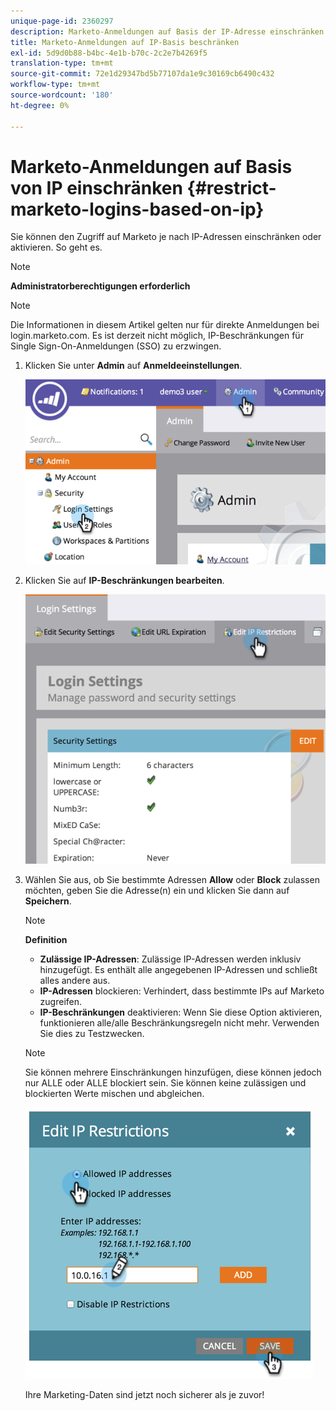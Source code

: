 ```yaml
---
unique-page-id: 2360297
description: Marketo-Anmeldungen auf Basis der IP-Adresse einschränken - Marketo Docs - Produktdokumentation
title: Marketo-Anmeldungen auf IP-Basis beschränken
exl-id: 5d9d0b88-b4bc-4e1b-b70c-2c2e7b4269f5
translation-type: tm+mt
source-git-commit: 72e1d29347bd5b77107da1e9c30169cb6490c432
workflow-type: tm+mt
source-wordcount: '180'
ht-degree: 0%

---
```


# Marketo-Anmeldungen auf Basis von IP einschränken {#restrict-marketo-logins-based-on-ip}

Sie können den Zugriff auf Marketo je nach IP-Adressen einschränken oder aktivieren. So geht es.

>[!NOTE]
>
>**Administratorberechtigungen erforderlich**

>[!NOTE]
>
>Die Informationen in diesem Artikel gelten nur für direkte Anmeldungen bei login.marketo.com. Es ist derzeit nicht möglich, IP-Beschränkungen für Single Sign-On-Anmeldungen (SSO) zu erzwingen.

1. Klicken Sie unter **Admin** auf **Anmeldeeinstellungen**.

   ![](assets/image2014-9-16-12-3a57-3a56.png)

1. Klicken Sie auf **IP-Beschränkungen bearbeiten**.

   ![](assets/image2014-9-16-12-3a58-3a13.png)

1. Wählen Sie aus, ob Sie bestimmte Adressen **Allow** oder **Block** zulassen möchten, geben Sie die Adresse(n) ein und klicken Sie dann auf **Speichern**.

   >[!NOTE]
   >
   >**Definition**
   >
   >* **Zulässige IP-Adressen**: Zulässige IP-Adressen werden inklusiv hinzugefügt. Es enthält alle angegebenen IP-Adressen und schließt alles andere aus.
   >* **IP-Adressen** blockieren: Verhindert, dass bestimmte IPs auf Marketo zugreifen.
   >* **IP-Beschränkungen** deaktivieren: Wenn Sie diese Option aktivieren, funktionieren alle/alle Beschränkungsregeln nicht mehr. Verwenden Sie dies zu Testzwecken.


   >[!NOTE]
   >
   >Sie können mehrere Einschränkungen hinzufügen, diese können jedoch nur ALLE oder ALLE blockiert sein. Sie können keine zulässigen und blockierten Werte mischen und abgleichen.

   ![](assets/image2014-9-16-13-3a9-3a40.png)

   Ihre Marketing-Daten sind jetzt noch sicherer als je zuvor!
